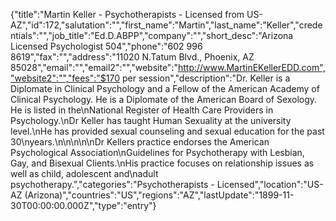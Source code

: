 {"title":"Martin Keller - Psychotherapists - Licensed from US-AZ","id":172,"salutation":"","first_name":"Martin","last_name":"Keller","credentials":"","job_title":"Ed.D.ABPP","company":"","short_desc":"Arizona Licensed Psychologist 504","phone":"602 996 8619","fax":"","address":"11020 N.Tatum Blvd., Phoenix, AZ 85028","email":"","email2":"","website":"http://www.MartinEKellerEDD.com","website2":"","fees":"$170 per session","description":"Dr. Keller is a Diplomate in Clinical Psychology and a Fellow of the American Academy of Clinical Psychology. He is a Diplomate of the American Board of Sexology. He is listed in the\nNational Register of Health Care Providers in Psychology.\nDr Keller has taught Human Sexuality at the university level.\nHe has provided sexual counseling and sexual education for the past 30\nyears.\n\n\n\n\nDr Kellers practice endorses the American Psychological Association\nGuidelines for Psychotherapy with Lesbian, Gay, and Bisexual Clients.\nHis practice focuses on relationship issues as well as child, adolescent and\nadult psychotherapy.","categories":"Psychotherapists - Licensed","location":"US-AZ (Arizona)","countries":"US","regions":"AZ","lastUpdate":"1899-11-30T00:00:00.000Z","type":"entry"}
